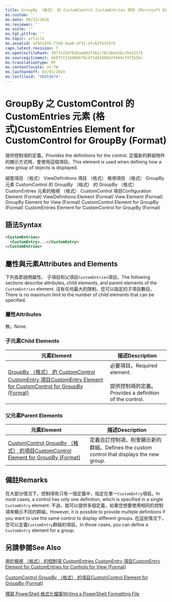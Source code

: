 ```yaml
---
title: GroupBy （格式） 的 CustomControl CustomEntries 項目 |Microsoft Docs
ms.custom: ''
ms.date: 09/13/2016
ms.reviewer: ''
ms.suite: ''
ms.tgt_pltfrm: ''
ms.topic: article
ms.assetid: af83c0f6-7fdd-4aa0-af12-efc62f632974
caps.latest.revision: 7
ms.openlocfilehash: f073142bf836ae892f161cf8c36ed16c35e311f5
ms.sourcegitcommit: b6871f21bd666f9cd71dd336bb3f844cf472b56c
ms.translationtype: MT
ms.contentlocale: zh-TW
ms.lasthandoff: 02/03/2019
ms.locfileid: "56853674"
---
```

# <a name="customentries-element-for-customcontrol-for-groupby-format"></a><span data-ttu-id="93c73-102">GroupBy 之 CustomControl 的 CustomEntries 元素 (格式)</span><span class="sxs-lookup"><span data-stu-id="93c73-102">CustomEntries Element for CustomControl for GroupBy (Format)</span></span>

<span data-ttu-id="93c73-103">提供控制項的定義。</span><span class="sxs-lookup"><span data-stu-id="93c73-103">Provides the definitions for the control.</span></span> <span data-ttu-id="93c73-104">定義新的群組物件的顯示方式時，會使用這個項目。</span><span class="sxs-lookup"><span data-stu-id="93c73-104">This element is used when defining how a new group of objects is displayed.</span></span>

<span data-ttu-id="93c73-105">組態項目 （格式） ViewDefinitions 項目 （格式） 檢視項目 （格式） GroupBy 元素 CustomControl 的 GroupBy （格式） 的 GroupBy （格式） CustomEntries 元素的檢視 （格式） CustomControl 項目</span><span class="sxs-lookup"><span data-stu-id="93c73-105">Configuration Element (Format) ViewDefinitions Element (Format) View Element (Format) GroupBy Element for View (Format) CustomControl Element for GroupBy (Format) CustomEntries Element for CustomControl for GroupBy (Format)</span></span>

## <a name="syntax"></a><span data-ttu-id="93c73-106">語法</span><span class="sxs-lookup"><span data-stu-id="93c73-106">Syntax</span></span>

```xml
<CustomEntries>
  <CustomEntry>...</CustomEntry>
</CustomEntries>
```

## <a name="attributes-and-elements"></a><span data-ttu-id="93c73-107">屬性與元素</span><span class="sxs-lookup"><span data-stu-id="93c73-107">Attributes and Elements</span></span>

<span data-ttu-id="93c73-108">下列各節說明屬性、 子項目和父項目`CustomEntries`項目。</span><span class="sxs-lookup"><span data-stu-id="93c73-108">The following sections describe attributes, child elements, and parent elements of the `CustomEntries` element.</span></span> <span data-ttu-id="93c73-109">沒有任何最大的限制，您可以指定的子項目數目。</span><span class="sxs-lookup"><span data-stu-id="93c73-109">There is no maximum limit to the number of child elements that can be specified.</span></span>

### <a name="attributes"></a><span data-ttu-id="93c73-110">屬性</span><span class="sxs-lookup"><span data-stu-id="93c73-110">Attributes</span></span>

<span data-ttu-id="93c73-111">無。</span><span class="sxs-lookup"><span data-stu-id="93c73-111">None.</span></span>

### <a name="child-elements"></a><span data-ttu-id="93c73-112">子元素</span><span class="sxs-lookup"><span data-stu-id="93c73-112">Child Elements</span></span>

|<span data-ttu-id="93c73-113">元素</span><span class="sxs-lookup"><span data-stu-id="93c73-113">Element</span></span>|<span data-ttu-id="93c73-114">描述</span><span class="sxs-lookup"><span data-stu-id="93c73-114">Description</span></span>|
|-------------|-----------------|
|[<span data-ttu-id="93c73-115">GroupBy （格式） 的 CustomControl CustomEntry 項目</span><span class="sxs-lookup"><span data-stu-id="93c73-115">CustomEntry Element for CustomControl for GroupBy (Format)</span></span>](./customentry-element-for-customcontrol-for-groupby-format.md)|<span data-ttu-id="93c73-116">必要項目。</span><span class="sxs-lookup"><span data-stu-id="93c73-116">Required element.</span></span><br /><br /> <span data-ttu-id="93c73-117">提供控制項的定義。</span><span class="sxs-lookup"><span data-stu-id="93c73-117">Provides a definition of the control.</span></span>|

### <a name="parent-elements"></a><span data-ttu-id="93c73-118">父元素</span><span class="sxs-lookup"><span data-stu-id="93c73-118">Parent Elements</span></span>

|<span data-ttu-id="93c73-119">元素</span><span class="sxs-lookup"><span data-stu-id="93c73-119">Element</span></span>|<span data-ttu-id="93c73-120">描述</span><span class="sxs-lookup"><span data-stu-id="93c73-120">Description</span></span>|
|-------------|-----------------|
|[<span data-ttu-id="93c73-121">CustomControl GroupBy （格式） 的項目</span><span class="sxs-lookup"><span data-stu-id="93c73-121">CustomControl Element for GroupBy (Format)</span></span>](./customcontrol-element-for-groupby-format.md)|<span data-ttu-id="93c73-122">定義自訂控制項，則會顯示新的群組。</span><span class="sxs-lookup"><span data-stu-id="93c73-122">Defines the custom control that displays the new group.</span></span>|

## <a name="remarks"></a><span data-ttu-id="93c73-123">備註</span><span class="sxs-lookup"><span data-stu-id="93c73-123">Remarks</span></span>

<span data-ttu-id="93c73-124">在大部分情況下，控制項有只有一個定義中，指定在單一`CustomEntry`項目。</span><span class="sxs-lookup"><span data-stu-id="93c73-124">In most cases, a control has only one definition, which is specified in a single `CustomEntry` element.</span></span> <span data-ttu-id="93c73-125">不過，就可以提供多個定義，如果您想要使用相同的控制項來顯示不同的群組。</span><span class="sxs-lookup"><span data-stu-id="93c73-125">However, it is possible to provide multiple definitions if you want to use the same control to display different groups.</span></span> <span data-ttu-id="93c73-126">在這些情況下，您可以定義`CustomEntry`群組的項目。</span><span class="sxs-lookup"><span data-stu-id="93c73-126">In those cases, you can define a `CustomEntry` element for a group.</span></span>

## <a name="see-also"></a><span data-ttu-id="93c73-127">另請參閱</span><span class="sxs-lookup"><span data-stu-id="93c73-127">See Also</span></span>

[<span data-ttu-id="93c73-128">用於檢視 （格式） 的控制項 CustomEntries CustomEntry 項目</span><span class="sxs-lookup"><span data-stu-id="93c73-128">CustomEntry Element for CustomEntries for Controls for View (Format)</span></span>](./customentry-element-for-customentries-for-controls-for-view-format.md)

[<span data-ttu-id="93c73-129">CustomControl GroupBy （格式） 的項目</span><span class="sxs-lookup"><span data-stu-id="93c73-129">CustomControl Element for GroupBy (Format)</span></span>](./customcontrol-element-for-groupby-format.md)

[<span data-ttu-id="93c73-130">撰寫 PowerShell 格式化檔案</span><span class="sxs-lookup"><span data-stu-id="93c73-130">Writing a PowerShell Formatting File</span></span>](./writing-a-powershell-formatting-file.md)
